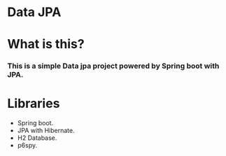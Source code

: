 # Data JPA

# What is this?
### This is a simple Data jpa project powered by Spring boot with JPA.

# Libraries
* Spring boot.
* JPA with Hibernate.
* H2 Database.
* p6spy.

